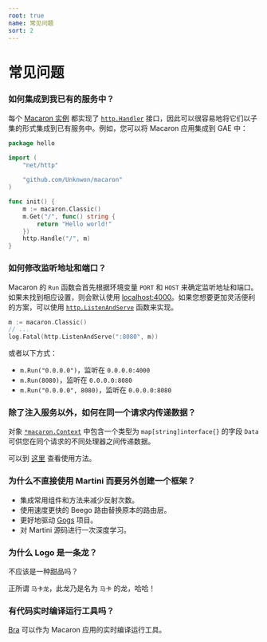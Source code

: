 ```yaml
---
root: true
name: 常见问题
sort: 2
---
```


# 常见问题

### 如何集成到我已有的服务中？

每个 [Macaron 实例](/docs/intro/core_concepts#macaron-%E5%AE%9E%E4%BE%8B) 都实现了 [`http.Handler`](https://gowalker.org/net/http#Handler) 接口，因此可以很容易地将它们以子集的形式集成到已有服务中。例如，您可以将 Macaron 应用集成到 GAE 中：

```go
package hello

import (
	"net/http"
	
	"github.com/Unknwon/macaron"
)

func init() {
	m := macaron.Classic()
	m.Get("/", func() string {
		return "Hello world!"
	})
	http.Handle("/", m)
}
```

### 如何修改监听地址和端口？

Macaron 的 `Run` 函数会首先根据环境变量 `PORT` 和 `HOST` 来确定监听地址和端口。如果未找到相应设置，则会默认使用 [localhost:4000](http://localhost:4000)。如果您想要更加灵活便利的方案，可以使用 [`http.ListenAndServe`](https://gowalker.org/net/http#ListenAndServe) 函数来实现。

```go
m := macaron.Classic()
// ...
log.Fatal(http.ListenAndServe(":8080", m))
```

或者以下方式：

- `m.Run("0.0.0.0")`，监听在 `0.0.0.0:4000`
- `m.Run(8080)`，监听在 `0.0.0.0:8080`
- `m.Run("0.0.0.0", 8080)`，监听在 `0.0.0.0:8080`

### 除了注入服务以外，如何在同一个请求内传递数据？

对象 [`*macaron.Context`](https://gowalker.org/github.com/Unknwon/macaron#Context) 中包含一个类型为 `map[string]interface{}` 的字段 `Data` 可供您在同个请求的不同处理器之间传递数据。

可以到 [这里](../middlewares/routing#%E9%AB%98%E7%BA%A7%E8%B7%AF%E7%94%B1%E5%AE%9A%E4%B9%89) 查看使用方法。


### 为什么不直接使用 Martini 而要另外创建一个框架？

- 集成常用组件和方法来减少反射次数。
- 使用速度更快的 Beego 路由替换原本的路由层。
- 更好地驱动 [Gogs](http://gogs.io) 项目。
- 对 Martini 源码进行一次深度学习。

### 为什么 Logo 是一条龙？

不应该是一种甜品吗？

正所谓 `马卡龙`，此龙乃是名为 `马卡` 的龙，哈哈！

### 有代码实时编译运行工具吗？

[Bra](https://github.com/Unknwon/bra) 可以作为 Macaron 应用的实时编译运行工具。